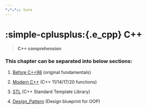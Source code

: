 ```yaml
---
ᴴₒᴴₒᴴₒ: ture
---
```


# **:simple-cplusplus:{.e_cpp} C++**

> **C++ comprehension**

### **This chapter can be separated into below sections:**

1. [Before C++98](C++OLD/README.md) (original fundamentals)

2. [Modern C++](C++NEW/README.md) (C++ 11/14/17/20 functions)

3. [STL](STL/README.md) (C++ Standard Template Library)

4. [Design_Pattern](Design_Pattern/README.md) (Design blueprint for OOP)